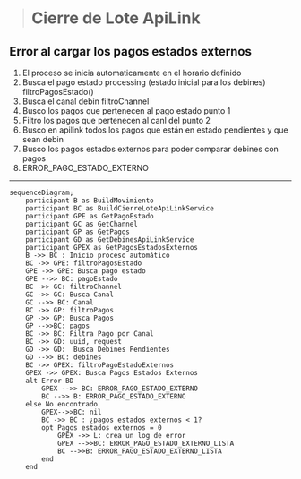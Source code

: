 > # Cierre de Lote ApiLink 

## Error al cargar los pagos estados externos
1. El proceso se inicia automaticamente en el horario definido
2. Busca el pago estado processing (estado inicial para los debines) filtroPagosEstado()
3. Busca el canal debin filtroChannel
4. Busco los pagos que pertenecen al pago estado punto 1 
5. Filtro los pagos que pertenecen al canl del punto 2
6. Busco en apilink todos los pagos que están en estado pendientes y que sean debin
7. Busco los pagos estados externos para poder comparar debines con pagos
8. ERROR_PAGO_ESTADO_EXTERNO

***


```mermaid
sequenceDiagram;
    participant B as BuildMovimiento
    participant BC as BuildCierreLoteApiLinkService
    participant GPE as GetPagoEstado
    participant GC as GetChannel
    participant GP as GetPagos
    participant GD as GetDebinesApiLinkService
    participant GPEX as GetPagosEstadosExternos
    B ->> BC : Inicio proceso automático
    BC ->> GPE: filtroPagosEstado
    GPE ->> GPE: Busca pago estado
    GPE -->> BC: pagoEstado
    BC ->> GC: filtroChannel
    GC ->> GC: Busca Canal
    GC -->> BC: Canal
    BC ->> GP: filtroPagos
    GP ->> GP: Busca Pagos
    GP -->>BC: pagos
    BC ->> BC: Filtra Pago por Canal
    BC ->> GD: uuid, request
    GD ->> GD:  Busca Debines Pendientes
    GD -->> BC: debines
    BC ->> GPEX: filtroPagoEstadoExternos
    GPEX ->> GPEX: Busca Pagos Estados Externos
    alt Error BD
        GPEX -->> BC: ERROR_PAGO_ESTADO_EXTERNO
        BC -->> B: ERROR_PAGO_ESTADO_EXTERNO
    else No encontrado
        GPEX-->>BC: nil
        BC ->> BC : ¿pagos estados externos < 1?
        opt Pagos estados externos = 0
            GPEX ->> L: crea un log de error
            GPEX -->>BC: ERROR_PAGO_ESTADO_EXTERNO_LISTA
            BC -->>B: ERROR_PAGO_ESTADO_EXTERNO_LISTA
        end
    end
    
    
```


